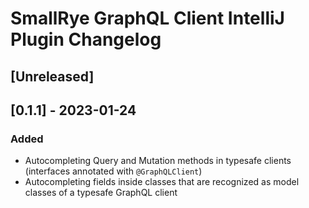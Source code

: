 <!-- Keep a Changelog guide -> https://keepachangelog.com -->

# SmallRye GraphQL Client IntelliJ Plugin Changelog

## [Unreleased]

## [0.1.1] - 2023-01-24

### Added
- Autocompleting Query and Mutation methods in typesafe clients (interfaces annotated with `@GraphQLClient`)
- Autocompleting fields inside classes that are recognized as model classes of a typesafe GraphQL client 
